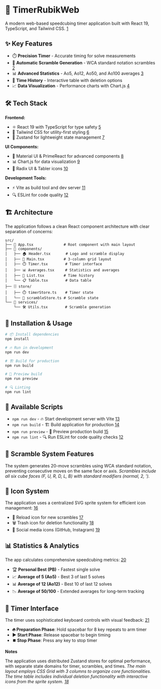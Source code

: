 # 🎲 TimerRubikWeb

A modern web-based speedcubing timer application built with React 19, TypeScript, and Tailwind CSS. [1](#1-0) 

## ✨ Key Features

- ⏱️ **Precision Timer** - Accurate timing for solve measurements
- 🔀 **Automatic Scramble Generation** - WCA standard notation scrambles [2](#1-1) 
- 📊 **Advanced Statistics** - Ao5, Ao12, Ao50, and Ao100 averages [3](#1-2) 
- 📝 **Time History** - Interactive table with deletion options
- 📈 **Data Visualization** - Performance charts with Chart.js [4](#1-3) 

## 🛠️ Tech Stack

**Frontend:**
- ⚛️ React 19 with TypeScript for type safety [5](#1-4) 
- 🎨 Tailwind CSS for utility-first styling [6](#1-5) 
- 🐻 Zustand for lightweight state management [7](#1-6) 

**UI Components:**
- 🎯 Material UI & PrimeReact for advanced components [8](#1-7) 
- 📊 Chart.js for data visualization [9](#1-8) 
- 🎨 Radix UI & Tabler icons [10](#1-9) 

**Development Tools:**
- ⚡ Vite as build tool and dev server [11](#1-10) 
- 🔍 ESLint for code quality [12](#1-11) 

## 🏗️ Architecture

The application follows a clean React component architecture with clear separation of concerns:

```
src/
├── 📱 App.tsx              # Root component with main layout
├── 🧩 components/
│   ├── 🏠 Header.tsx       # Logo and scramble display
│   ├── 🎯 Main.tsx         # 3-column grid layout
│   ├── ⏱️ Timer.tsx        # Timer interface
│   ├── 📊 Averages.tsx     # Statistics and averages
│   ├── 📝 List.tsx         # Time history
│   └── 📋 Table.tsx        # Data table
├── 🗄️ store/
│   ├── ⏱️ timerStore.ts    # Timer state
│   └── 🔀 scrambleStore.ts # Scramble state
└── 🔧 services/
    └── 🛠️ Utils.tsx        # Scramble generation
```

## 🚀 Installation & Usage

```bash
# 📦 Install dependencies
npm install

# 🔥 Run in development
npm run dev

# 🏗️ Build for production
npm run build

# 👀 Preview build
npm run preview

# 🔍 Linting
npm run lint
```

## 📜 Available Scripts

- `npm run dev` - 🔥 Start development server with Vite [13](#1-12) 
- `npm run build` - 🏗️ Build application for production [14](#1-13) 
- `npm run preview` - 👀 Preview production build [15](#1-14) 
- `npm run lint` - 🔍 Run ESLint for code quality checks [12](#1-11) 

## 🎲 Scramble System Features

The system generates 20-move scrambles using WCA standard notation, preventing consecutive moves on the same face or axis. <cite/> Scrambles include all six cube faces (F, U, R, D, L, B) with standard modifiers (normal, 2, '). <cite/>

## 🎨 Icon System

The application uses a centralized SVG sprite system for efficient icon management: [16](#1-15) 

- 🔄 Reload icon for new scrambles [17](#1-16) 
- 🗑️ Trash icon for deletion functionality [18](#1-17) 
- 📱 Social media icons (GitHub, Instagram) [19](#1-18) 

## 📊 Statistics & Analytics

The app calculates comprehensive speedcubing metrics: [20](#1-19) 

- 🏆 **Personal Best (PB)** - Fastest single solve
- 📈 **Average of 5 (Ao5)** - Best 3 of last 5 solves
- 📊 **Average of 12 (Ao12)** - Best 10 of last 12 solves
- 📉 **Average of 50/100** - Extended averages for long-term tracking

## 🎯 Timer Interface

The timer uses sophisticated keyboard controls with visual feedback: [21](#1-20) 

- **🔥 Preparation Phase**: Hold spacebar for 8 key repeats to arm timer
- **▶️ Start Phase**: Release spacebar to begin timing
- **⏹️ Stop Phase**: Press any key to stop timer

**Notes**

The application uses distributed Zustand stores for optimal performance, with separate state domains for timer, scrambles, and times. <cite/> The main layout employs CSS Grid with 3 columns to organize core functionalities. <cite/> The time table includes individual deletion functionality with interactive icons from the sprite system. [18](#1-17) 
